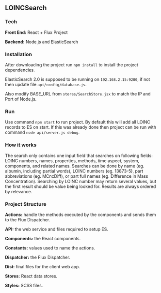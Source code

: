 ## LOINCSearch
### Tech
**Front End:** React + Flux Project

**Backend:** Node.js and ElasticSearch

### Installation
After downloading the project run `npm install` to install the project dependencies.

ElasticSearch 2.0 is supposed to be running on `192.168.2.15:9200`, if not then update file `api/config/database.js`.

Also modify BASE_URL from `stores/SearchStore.jsx` to match the IP and Port of Node.js.

### Run
Use command `npm start` to run project. By default this will add all LOINC records to ES on start. If this was already done then project can be run with command `node api/server.js debug`.

### How it works
The search only contains one input field that searches on following fields: LOINC numbers, names, properties, methods, time aspect, system, components, and related names. Searches can be done by name (eg. albumin, including partial words), LOINC numbers (eg. 13873-5), part abbreviations (eg. MCncDiff), or part full names (eg. Difference in Mass Concentration). Searching by LOINC number may return several values, but the first result should be value being looked for. Results are always ordered by relevance.

### Project Structure
**Actions:** handle the methods executed by the components and sends them to the Flux Dispatcher.

**API:** the web service and files required to setup ES.

**Components:** the React components.

**Constants:** values used to name the actions.

**Dispatcher:** the Flux Dispatcher.

**Dist:** final files for the client web app.

**Stores:** React data stores.

**Styles:** SCSS files.

